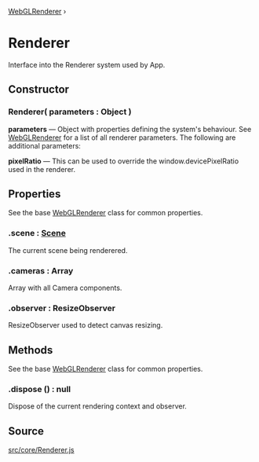 [WebGLRenderer](https://threejs.org/docs/#api/en/renderers/WebGLRenderer) ›

# Renderer

Interface into the Renderer system used by App.

## Constructor

### Renderer( parameters : <span class="param">Object</span> )
**parameters** — Object with properties defining the system's behaviour. See [WebGLRenderer](https://threejs.org/docs/#api/en/renderers/WebGLRenderer) for a list of all renderer parameters. The following are additional parameters:

**pixelRatio** — This can be used to override the window.devicePixelRatio used in the renderer.

## Properties

See the base [WebGLRenderer](https://threejs.org/docs/#api/en/renderers/WebGLRenderer) class for common properties.

### .<a>scene</a> : <span class="param">[Scene](api/core/Scene)</span>
The current scene being renderered.

### .<a>cameras</a> : <span class="param">Array</span>
Array with all Camera components.

### .<a>observer</a> : <span class="param">ResizeObserver</span>
ResizeObserver used to detect canvas resizing.

## Methods

See the base [WebGLRenderer](https://threejs.org/docs/#api/en/renderers/WebGLRenderer) class for common properties.

### .<a>dispose</a> () : <span class="param">null</span>
Dispose of the current rendering context and observer.

## Source
[src/core/Renderer.js](https://github.com/Cloud9c/taro/blob/master/src/core/Renderer.js)